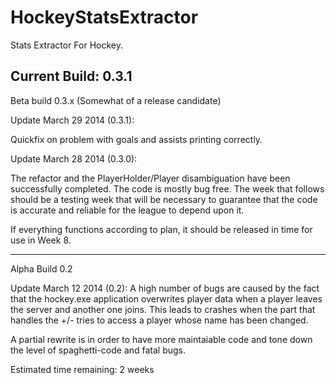 HockeyStatsExtractor
====================
Stats Extractor For Hockey.

Current Build: 0.3.1
--------------------
Beta build 0.3.x (Somewhat of a release candidate)

Update March 29 2014 (0.3.1):

Quickfix on problem with goals and assists printing correctly.

Update March 28 2014 (0.3.0):

The refactor and the PlayerHolder/Player disambiguation have been successfully completed. The code is mostly bug free. The week that follows should be a testing week that will be necessary to guarantee that the code is accurate and reliable for the league to depend upon it.

If everything functions according to plan, it should be released in time for use in Week 8.

--------------------
Alpha Build 0.2

Update March 12 2014 (0.2): A high number of bugs are caused by the fact that the hockey.exe application overwrites player data when a player leaves the server and another one joins. This leads to crashes when the part that handles the +/- tries to access a player whose name has been changed.

A partial rewrite is in order to have more maintaiable code and tone down the level of spaghetti-code and fatal bugs.

Estimated time remaining: 2 weeks

